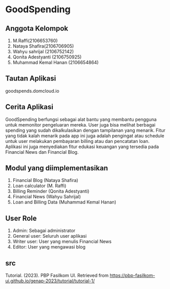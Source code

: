 # GoodSpending

## Anggota Kelompok
1. M.Raffi(2106653760)
2. Nataya Shafira(2106706905)
3. Wahyu sahrijal (2106752142)
4. Qonita Adestyanti (2106750925)
5. Muhammad Kemal Hanan (2106654864)

## Tautan Aplikasi
goodspends.domcloud.io

## Cerita Aplikasi
GoodSpending berfungsi sebagai alat bantu yang membantu pengguna untuk memonitor pengeluaran mereka. User juga bisa melihat berbagai spending yang sudah dikalkulasikan dengan tampilanan yang menarik. Fitur yang tidak kalah menarik pada app ini juga adalah pengingat atau schedule untuk user melakukan pembayaran billing atau dan pencatatan loan. Aplikasi ini juga menyediakan fitur edukasi keuangan yang tersedia pada Financial News dan Financial Blog.

## Modul yang diimplementasikan
1. Financial Blog (Nataya Shafira)
2. Loan calculator (M. Raffi)
3. Billing Reminder (Qonita Adestyanti)
4. Financial News (Wahyu Sahrijal)
5. Loan and Billing Data (Muhammad Kemal Hanan)

## User Role
1. Admin: Sebagai administrator
2. General user: Seluruh user aplikasi
3. Writer user: User yang menulis Financial News
4. Editor: User yang mengawasi blog

## src
Tutorial. (2023). PBP Fasilkom UI. Retrieved from https://pbp-fasilkom-ui.github.io/genap-2023/tutorial/tutorial-1/
